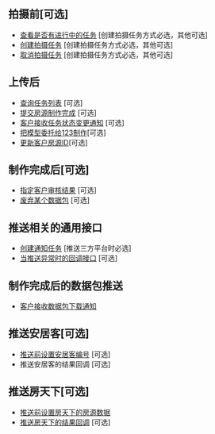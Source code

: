 ## 拍摄前[可选]
* [查看是否有进行中的任务](./GetWorkingTaskByCustomerHouseId.md) [创建拍摄任务方式必选，其他可选]
* [创建拍摄任务](./AssignNewCaptureHouseTask.md) [创建拍摄任务方式必选，其他可选]
* [取消拍摄任务](./CancelCaptureHouseTask.md) [创建拍摄任务方式必选，其他可选]

## 上传后
* [查询任务列表](./GetPage.md) [可选]
* [提交房源制作完成](./FinishHouseTask.md) [可选]
* [客户接收任务状态变更通知](./CustomerReceiveTaskStateChangeNotify.md) [可选]
* [把模型委托给123制作](./AssignToVrtours3d.md)[可选]
* [更新客户房源ID](./UpdateCustomerHouseId.md)[可选]

## 制作完成后[可选]
* [指定客户审核结果](./CustomerAssignReviewResult.md) [可选]
* [废弃某个数据包](./RetireHouseTask.md) [可选]


## 推送相关的通用接口
* [创建通知任务](./AddNewNotifyTaskByPackageID.md) [推送三方平台时必选]
* [当推送异常时的回调接口](./CustomerReceiveNotifyFailedNotify.md) [可选]

## 制作完成后的数据包推送
* [客户接收数据包下载通知](./CustomerReceivePackageDownloadNotify.md)

## 推送安居客[可选]
* [推送前设置安居客编号](./PutAnjukeBianHao.md) [可选]
* 推送安居客的结果回调 [可选]

## 推送房天下[可选]
* [推送前设置房天下的房源数据](./PutFangTianXiaInfo.md)
* [推送房天下的结果回调](./FangTianXiaNotifyCallback.md) [可选]

